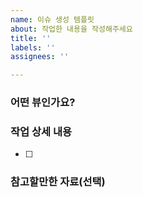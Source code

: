 ```yaml
---
name: 이슈 생성 템플릿
about: 작업한 내용을 작성해주세요
title: ''
labels: ''
assignees: ''

---
```


### 어떤 뷰인가요?


### 작업 상세 내용

- [ ] 

### 참고할만한 자료(선택)
